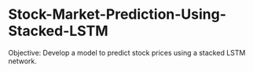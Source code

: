 # Stock-Market-Prediction-Using-Stacked-LSTM
Objective: Develop a model to predict stock prices using a stacked LSTM network.
